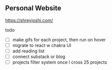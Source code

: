 ## Personal Website

https://shreyjoshi.com/

todo

- [ ] make gifs for each project, then run on hover
- [ ] migrate to react w chakra UI
- [ ] add reading list
- [ ] connect substack or blog
- [ ] projects filter system once I cross 25 projects
